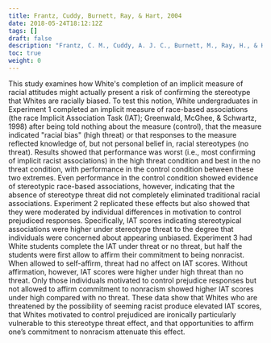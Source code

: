 ```yaml
---
title: Frantz, Cuddy, Burnett, Ray, & Hart, 2004
date: 2018-05-24T18:12:12Z
tags: []
draft: false
description: "Frantz, C. M., Cuddy, A. J. C., Burnett, M., Ray, H., & Hart, A. (2004). A threat in the computer: The race implicit association test as a stereotype threat experience. *Personality and Social Psychology Bulletin, 30,* 1611-1624."
toc: true
weight: 0
---
```


This study examines how White's completion of an implicit measure of racial attitudes might actually present a risk of confirming the stereotype that Whites are racially biased. To test this notion, White undergraduates in Experiment 1 completed an implicit measure of race-based associations (the race Implicit Association Task (IAT); Greenwald, McGhee, & Schwartz, 1998) after being told nothing about the measure (control), that the measure indicated "racial bias" (high threat) or that responses to the measure reflected knowledge of, but not personal belief in, racial stereotypes (no threat). Results showed that performance was worst (i.e., most confirming of implicit racist associations) in the high threat condition and best in the no threat condition, with performance in the control condition between these two extremes. Even performance in the control condition showed evidence of stereotypic race-based associations, however, indicating that the absence of stereotype threat did not completely eliminated traditional racial associations. Experiment 2 replicated these effects but also showed that they were moderated by individual differences in motivation to control prejudiced responses. Specifically, IAT scores indicating stereotypical associations were higher under stereotype threat to the degree that individuals were concerned about appearing unbiased. Experiment 3 had White students complete the IAT under threat or no threat, but half the students were first allow to affirm their commitment to being nonracist. When allowed to self-affirm, threat had no affect on IAT scores. Without affirmation, however, IAT scores were higher under high threat than no threat. Only those individuals motivated to control prejudice responses but not allowed to affirm commitment to nonracism showed higher IAT scores under high compared with no threat. These data show that Whites who are threatened by the possibility of seeming racist produce elevated IAT scores, that Whites motivated to control prejudiced are ironically particularly vulnerable to this stereotype threat effect, and that opportunities to affirm one’s commitment to nonracism attenuate this effect.
